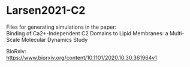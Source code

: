 # Larsen2021-C2

Files for generating simulations in the paper:     
Binding of Ca2+-Independent C2 Domains to Lipid Membranes: a Multi-Scale Molecular Dynamics Study

BioRxiv:      
https://www.biorxiv.org/content/10.1101/2020.10.30.361964v1

